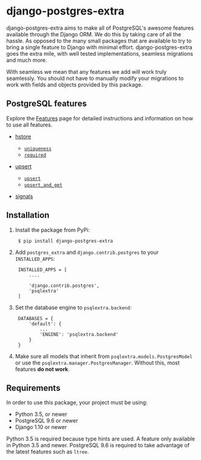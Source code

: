 # django-postgres-extra

django-postgres-extra aims to make all of PostgreSQL's awesome features available through the Django ORM. We do this by taking care of all the hassle. As opposed to the many small packages that are available to try to bring a single feature to Django with minimal effort. django-postgres-extra goes the extra mile, with well tested implementations, seamless migrations and much more.

With seamless we mean that any features we add will work truly seamlessly. You should not have to manually modify your migrations to work with fields and objects provided by this package.

## PostgreSQL features
Explore the [Features](/features/) page for detailed instructions and information on how to use all features.

* [hstore](/features/#hstorefield)
    * [`uniqueness`](/features/#uniqueness)
    * [`required`](/features/#required)

* [upsert](/features/#upsert)
    * [`upsert`](/features/#upsert_1)
    * [`upsert_and_get`](/features/#upsert_and_get)

* [signals](/features/#signals)

## Installation

1. Install the package from PyPi:

        $ pip install django-postgres-extra

2. Add `postgres_extra` and `django.contrib.postgres` to your `INSTALLED_APPS`:

        INSTALLED_APPS = [
            ....

            'django.contrib.postgres',
            'psqlextra'
        ]

3. Set the database engine to `psqlextra.backend`:

        DATABASES = {
            'default': {
                ...
                'ENGINE': 'psqlextra.backend'
            }
        }

4. Make sure all models that inherit from `psqlextra.models.PostgresModel` or use the `psqlextra.manager.PostgresManager`. Without this, most features **do not work**.

## Requirements
In order to use this package, your project must be using:

* Python 3.5, or newer
* PostgreSQL 9.6 or newer
* Django 1.10 or newer

Python 3.5 is required because type hints are used. A feature only available in Python 3.5 and newer. PostgreSQL 9.6 is required to take advantage of the latest features such as `ltree`.
